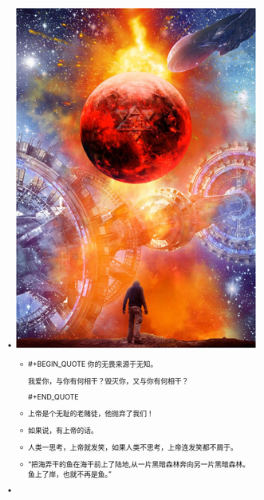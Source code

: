 - ![threebody.jpg](../assets/threebody.jpg)
	-
	- #+BEGIN_QUOTE
	  你的无畏来源于无知。
	  
	  我爱你，与你有何相干？毁灭你，又与你有何相干？
	  
	  #+END_QUOTE
	- 上帝是个无耻的老赌徒，他抛弃了我们！
	- 如果说，有上帝的话。
	- 人类一思考，上帝就发笑，如果人类不思考，上帝连发笑都不屑于。
	- “把海弄干的鱼在海干前上了陆地,从一片黑暗森林奔向另一片黑暗森林。鱼上了岸，也就不再是鱼。”
-